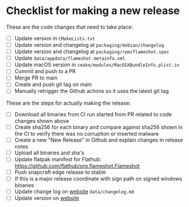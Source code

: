 # Checklist for making a new release

These are the code changes that need to take place:
- [ ] Update version in `CMakeLists.txt`
- [ ] Update version and changelog at `packaging/debian/changelog`
- [ ] Update version and changelog at `packaging/rpm/flameshot.spec`
- [ ] Update `data/appdata/flameshot.metainfo.xml`
- [ ] Update macOS version in `cmake/modules/MacOSXBundleInfo.plist.in` 
- [ ] Commit and push to a PR
- [ ] Merge PR to main
- [ ] Create and push git tag on main
- [ ] Manually retrigger the Github actions so it uses the latest git tag 

These are the steps for actually making the release:
- [ ] Download all binaries from CI run started from PR related to code changes shown above
- [ ] Create sha256 for each binary and compare against sha256 shown in the CI to verify there was no corruption or inserted malware
- [ ] Create a new "New Release" in Github and explain changes in release notes
- [ ] Upload all binaries and sha's
- [ ] Update flatpak manifest for Flathub: https://github.com/flathub/org.flameshot.Flameshot
- [ ] Push snapcraft edge release to stable
- [ ] If this is a major release coordinate with sign path on signed windows binaries
- [ ] Update change log on [website](https://github.com/flameshot-org/flameshot-org.github.io/) `data/changelog.md`
- [ ] Update version on [website](https://github.com/flameshot-org/flameshot-org.github.io/blob/master/_coverpage.md)
